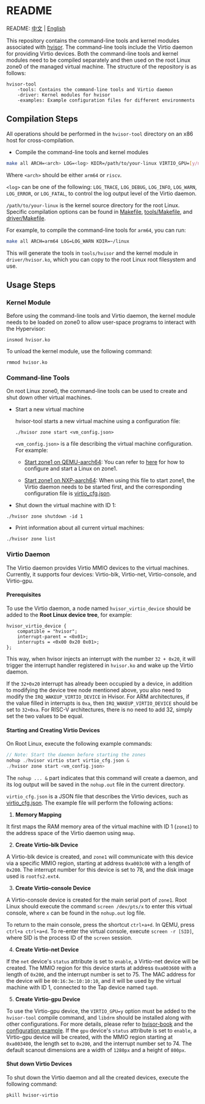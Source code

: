 # README  
README: [中文](./README-zh.md) | [English](./README.md)  

This repository contains the command-line tools and kernel modules associated with [hvisor](https://github.com/syswonder/hvisor). The command-line tools include the Virtio daemon for providing Virtio devices. Both the command-line tools and kernel modules need to be compiled separately and then used on the root Linux zone0 of the managed virtual machine. The structure of the repository is as follows:

```
hvisor-tool
	-tools: Contains the command-line tools and Virtio daemon
	-driver: Kernel modules for hvisor
	-examples: Example configuration files for different environments
```

## Compilation Steps

All operations should be performed in the `hvisor-tool` directory on an x86 host for cross-compilation.

* Compile the command-line tools and kernel modules

```bash
make all ARCH=<arch> LOG=<log> KDIR=/path/to/your-linux VIRTIO_GPU=[y/n] ROOT=/path/to/target_rootfs
```

Where `<arch>` should be either `arm64` or `riscv`.

`<log>` can be one of the following: `LOG_TRACE`, `LOG_DEBUG`, `LOG_INFO`, `LOG_WARN`, `LOG_ERROR`, or `LOG_FATAL`, to control the log output level of the Virtio daemon.

`/path/to/your-linux` is the kernel source directory for the root Linux. Specific compilation options can be found in [Makefile](./Makefile), [tools/Makefile](./tools/Makefile), and [driver/Makefile](./driver/Makefile).

For example, to compile the command-line tools for `arm64`, you can run:

```bash
make all ARCH=arm64 LOG=LOG_WARN KDIR=~/linux
```

This will generate the tools in `tools/hvisor` and the kernel module in `driver/hvisor.ko`, which you can copy to the root Linux root filesystem and use.

## Usage Steps

### Kernel Module

Before using the command-line tools and Virtio daemon, the kernel module needs to be loaded on zone0 to allow user-space programs to interact with the Hypervisor:

```
insmod hvisor.ko
```

To unload the kernel module, use the following command:

```
rmmod hvisor.ko
```

### Command-line Tools

On root Linux zone0, the command-line tools can be used to create and shut down other virtual machines.

* Start a new virtual machine

  hvisor-tool starts a new virtual machine using a configuration file:

  ```
  ./hvisor zone start <vm_config.json>
  ```

  `<vm_config.json>` is a file describing the virtual machine configuration. For example:

  * [Start zone1 on QEMU-aarch64](./examples/qemu-aarch64/with_virtio_blk_console/zone1_linux.json): You can refer to [here](./examples/qemu-aarch64/with_virtio_blk_console/README.md) for how to configure and start a Linux on zone1.

  * [Start zone1 on NXP-aarch64](./examples/nxp-aarch64/zone1_linux.json): When using this file to start zone1, the Virtio daemon needs to be started first, and the corresponding configuration file is [virtio_cfg.json](./examples/nxp-aarch64/virtio_cfg.json).

* Shut down the virtual machine with ID 1:

```
./hvisor zone shutdown -id 1
```

* Print information about all current virtual machines:

```
./hvisor zone list
```

### Virtio Daemon

The Virtio daemon provides Virtio MMIO devices to the virtual machines. Currently, it supports four devices: Virtio-blk, Virtio-net, Virtio-console, and Virtio-gpu.

#### Prerequisites

To use the Virtio daemon, a node named `hvisor_virtio_device` should be added to the **Root Linux device tree**, for example:

```dts
hvisor_virtio_device {
    compatible = "hvisor";
    interrupt-parent = <0x01>;
    interrupts = <0x00 0x20 0x01>;
};
```

This way, when hvisor injects an interrupt with the number `32 + 0x20`, it will trigger the interrupt handler registered in `hvisor.ko` and wake up the Virtio daemon.

If the `32+0x20` interrupt has already been occupied by a device, in addition to modifying the device tree node mentioned above, you also need to modify the `IRQ_WAKEUP_VIRTIO_DEVICE` in Hvisor. For ARM architectures, if the value filled in interrupts is `0xa`, then `IRQ_WAKEUP_VIRTIO_DEVICE` should be set to `32+0xa`. For RISC-V architectures, there is no need to add 32, simply set the two values to be equal.

#### Starting and Creating Virtio Devices

On Root Linux, execute the following example commands:

```c
// Note: Start the daemon before starting the zones
nohup ./hvisor virtio start virtio_cfg.json &
./hvisor zone start <vm_config.json>
```

The `nohup ... &` part indicates that this command will create a daemon, and its log output will be saved in the `nohup.out` file in the current directory.

`virtio_cfg.json` is a JSON file that describes the Virtio devices, such as [virtio_cfg.json](./examples/nxp-aarch64/virtio_cfg.json). The example file will perform the following actions:

1. **Memory Mapping**

It first maps the RAM memory area of the virtual machine with ID 1 (`zone1`) to the address space of the Virtio daemon using `mmap`.

2. **Create Virtio-blk Device**

A Virtio-blk device is created, and `zone1` will communicate with this device via a specific MMIO region, starting at address `0xa003c00` with a length of `0x200`. The interrupt number for this device is set to 78, and the disk image used is `rootfs2.ext4`.

3. **Create Virtio-console Device**

A Virtio-console device is created for the main serial port of `zone1`. Root Linux should execute the command `screen /dev/pts/x` to enter this virtual console, where `x` can be found in the `nohup.out` log file.

To return to the main console, press the shortcut `ctrl+a+d`. In QEMU, press `ctrl+a ctrl+a+d`. To re-enter the virtual console, execute `screen -r [SID]`, where SID is the process ID of the `screen` session.

4. **Create Virtio-net Device**

If the `net` device's `status` attribute is set to `enable`, a Virtio-net device will be created. The MMIO region for this device starts at address `0xa003600` with a length of `0x200`, and the interrupt number is set to 75. The MAC address for the device will be `00:16:3e:10:10:10`, and it will be used by the virtual machine with ID 1, connected to the Tap device named `tap0`.

5. **Create Virtio-gpu Device**

To use the Virtio-gpu device, the `VIRTIO_GPU=y` option must be added to the `hvisor-tool` compile command, and `libdrm` should be installed along with other configurations. For more details, please refer to [hvisor-book](https://hvisor.syswonder.org/chap04/subchap03/VirtIO/GPUDevice.html) and the [configuration example](./examples/qemu-aarch64/with_virtio_gpu/README.md). If the `gpu` device's `status` attribute is set to `enable`, a Virtio-gpu device will be created, with the MMIO region starting at `0xa003400`, the length set to `0x200`, and the interrupt number set to 74. The default scanout dimensions are a width of `1280px` and a height of `800px`.

#### Shut down Virtio Devices

To shut down the Virtio daemon and all the created devices, execute the following command:

```
pkill hvisor-virtio
``` 